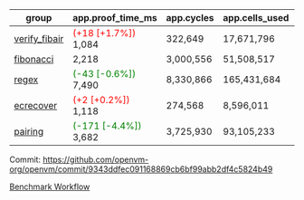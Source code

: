 | group | app.proof_time_ms | app.cycles | app.cells_used | leaf.proof_time_ms | leaf.cycles | leaf.cells_used |
| -- | -- | -- | -- | -- | -- | -- |
| [verify_fibair](https://github.com/openvm-org/openvm/blob/benchmark-results/benchmarks-pr/1893/verify_fibair-9343ddfec091168869cb6bf99abb2df4c5824b49.md) |<span style='color: red'>(+18 [+1.7%])</span> 1,084 |  322,649 |  17,671,796 |- | - | - |
| [fibonacci](https://github.com/openvm-org/openvm/blob/benchmark-results/benchmarks-pr/1893/fibonacci-9343ddfec091168869cb6bf99abb2df4c5824b49.md) | 2,218 |  3,000,556 |  51,508,517 |- | - | - |
| [regex](https://github.com/openvm-org/openvm/blob/benchmark-results/benchmarks-pr/1893/regex-9343ddfec091168869cb6bf99abb2df4c5824b49.md) |<span style='color: green'>(-43 [-0.6%])</span> 7,490 |  8,330,866 |  165,431,684 |- | - | - |
| [ecrecover](https://github.com/openvm-org/openvm/blob/benchmark-results/benchmarks-pr/1893/ecrecover-9343ddfec091168869cb6bf99abb2df4c5824b49.md) |<span style='color: red'>(+2 [+0.2%])</span> 1,118 |  274,568 |  8,596,011 |- | - | - |
| [pairing](https://github.com/openvm-org/openvm/blob/benchmark-results/benchmarks-pr/1893/pairing-9343ddfec091168869cb6bf99abb2df4c5824b49.md) |<span style='color: green'>(-171 [-4.4%])</span> 3,682 |  3,725,930 |  93,105,233 |- | - | - |


Commit: https://github.com/openvm-org/openvm/commit/9343ddfec091168869cb6bf99abb2df4c5824b49

[Benchmark Workflow](https://github.com/openvm-org/openvm/actions/runs/16504201976)
